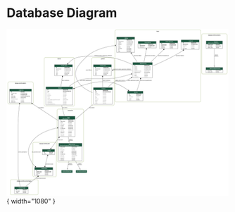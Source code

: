 # Database Diagram

![alt text](https://raw.githubusercontent.com/charithmadhuranga/HMS-Djangio-Docs/refs/heads/main/Writerside/topics/erd.png){ width="1080" }